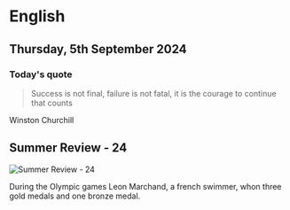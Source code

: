 # English
## Thursday, 5th September 2024

### Today's quote
> Success is not final, failure is not fatal, it is the courage to continue that counts

Winston Churchill

## Summer Review - 24

![Summer Review - 24](/assets/scans/2024-sept-5-5.png)

During the Olympic games Leon Marchand, a french swimmer, whon three gold medals and one bronze medal.